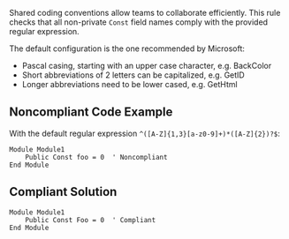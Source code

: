 
Shared coding conventions allow teams to collaborate efficiently. This rule checks that all non-private `Const` field names comply with the provided regular expression.

The default configuration is the one recommended by Microsoft:

- Pascal casing, starting with an upper case character, e.g. BackColor
- Short abbreviations of 2 letters can be capitalized, e.g. GetID
- Longer abbreviations need to be lower cased, e.g. GetHtml


## Noncompliant Code Example

With the default regular expression `^([A-Z]{1,3}[a-z0-9]+)*([A-Z]{2})?$`:


    Module Module1
        Public Const foo = 0  ' Noncompliant
    End Module


## Compliant Solution


    Module Module1
        Public Const Foo = 0  ' Compliant
    End Module

